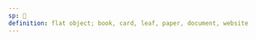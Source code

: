```yaml
---
sp: 󱤪
definition: flat object; book, card, leaf, paper, document, website
---
```

<!-- lipu is about flat things. these flat things tend to either be bendable or good for storing information. the prototypical lipu is a piece of paper; it's bendable, it's flat, and it's great for storing knowledge! to me, all other lipu's are similar to paper in some of these ways.

a leaf is similar, because that it's flat and bendable, even if it's probably not your go-to medium to write your essay on. this website is similar, because it contains knowledge and i can't think of anything flatter than a website. sure you can't bend it, but it's so similar to paper still. -->